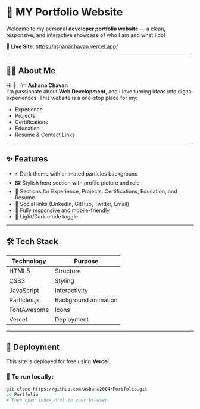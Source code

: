 # 💼 MY Portfolio Website

Welcome to my personal **developer portfolio website** — a clean, responsive, and interactive showcase of who I am and what I do!

🔗 **Live Site**: https://ashanachavan.vercel.app/



---

## 🧑‍💻 About Me

Hi 👋, I’m **Ashana Chavan**  
I'm passionate about **Web Development**, and I love turning ideas into digital experiences. This website is a one-stop place for my:

- Experience
- Projects
- Certifications
- Education
- Resume & Contact Links

---

## ✨ Features

- ⚡ Dark theme with animated particles background  
- 🖼️ Stylish hero section with profile picture and role  
- 🧩 Sections for Experience, Projects, Certifications, Education, and Resume  
- 🔗 Social links (LinkedIn, GitHub, Twitter, Email)  
- 📱 Fully responsive and mobile-friendly  
- 🌙 Light/Dark mode toggle

---

## 🛠️ Tech Stack

| Technology | Purpose |
|------------|---------|
| HTML5      | Structure |
| CSS3       | Styling |
| JavaScript | Interactivity |
| Particles.js | Background animation |
| FontAwesome | Icons |
| Vercel     | Deployment |

---

## 🚀 Deployment

This site is deployed for free using **Vercel**.

### 🧪 To run locally:

```bash
git clone https://github.com/Ashana2004/Portfolio.git
cd Portfolio
# Then open index.html in your browser




